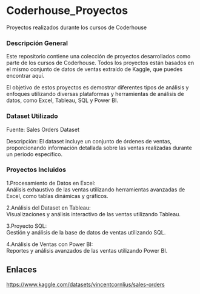 # Coderhouse_Proyectos
Proyectos realizados durante los cursos de Coderhouse

### Descripción General
Este repositorio contiene una colección de proyectos desarrollados como parte de los cursos de Coderhouse. Todos los proyectos están basados en el mismo conjunto de datos de ventas extraído de Kaggle, que puedes encontrar aquí.

El objetivo de estos proyectos es demostrar diferentes tipos de análisis y enfoques utilizando diversas plataformas y herramientas de análisis de datos, como Excel, Tableau, SQL y Power BI.

### Dataset Utilizado
Fuente: Sales Orders Dataset

Descripción: El dataset incluye un conjunto de órdenes de ventas, proporcionando información detallada sobre las ventas realizadas durante un periodo específico.

### Proyectos Incluidos
1.Procesamiento de Datos en Excel:  
  Análisis exhaustivo de las ventas utilizando herramientas avanzadas de Excel, como tablas dinámicas y gráficos.


2.Análisis del Dataset en Tableau:  
  Visualizaciones y análisis interactivo de las ventas utilizando Tableau.


3.Proyecto SQL:  
  Gestión y análisis de la base de datos de ventas utilizando SQL.


4.Análisis de Ventas con Power BI:  
  Reportes y análisis avanzados de las ventas utilizando Power BI.


## Enlaces
https://www.kaggle.com/datasets/vincentcornlius/sales-orders
